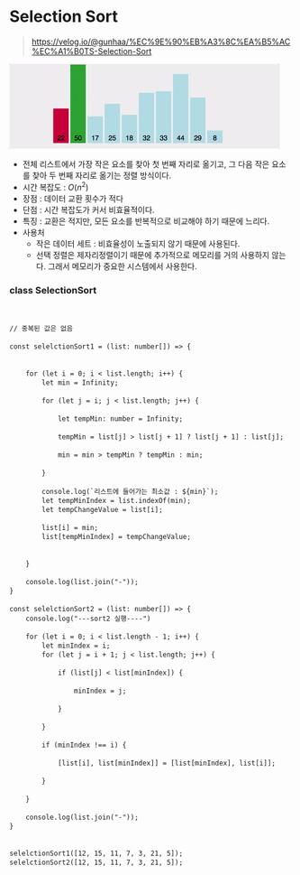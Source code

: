 # Selection Sort

> https://velog.io/@gunhaa/%EC%9E%90%EB%A3%8C%EA%B5%AC%EC%A1%B0TS-Selection-Sort


![img](images/selectionSort1.gif)

- 전체 리스트에서 가장 작은 요소를 찾아 첫 번째 자리로 옮기고, 그 다음 작은 요소를 찾아 두 번째 자리로 옮기는 정렬 방식이다.
- 시간 복잡도 : $O(n^2)$
- 장점 : 데이터 교환 횟수가 적다
- 단점 : 시간 복잡도가 커서 비효율적이다.
- 특징 : 교환은 적지만, 모든 요소를 반복적으로 비교해야 하기 때문에 느리다.
- 사용처 
   - 작은 데이터 세트 : 비효율성이 노출되지 않기 때문에 사용된다.
   - 선택 정렬은 제자리정렬이기 때문에 추가적으로 메모리를 거의 사용하지 않는다. 그래서 메모리가 중요한 시스템에서 사용한다.

### class SelectionSort

```


// 중복된 값은 없음

const selelctionSort1 = (list: number[]) => {


    for (let i = 0; i < list.length; i++) {
        let min = Infinity;

        for (let j = i; j < list.length; j++) {

            let tempMin: number = Infinity;

            tempMin = list[j] > list[j + 1] ? list[j + 1] : list[j];

            min = min > tempMin ? tempMin : min;

        }

        console.log(`리스트에 들어가는 최소값 : ${min}`);
        let tempMinIndex = list.indexOf(min);
        let tempChangeValue = list[i];

        list[i] = min;
        list[tempMinIndex] = tempChangeValue;


    }

    console.log(list.join("-"));
}

const selelctionSort2 = (list: number[]) => {
    console.log("---sort2 실행----")

    for (let i = 0; i < list.length - 1; i++) {
        let minIndex = i;
        for (let j = i + 1; j < list.length; j++) {

            if (list[j] < list[minIndex]) {

                minIndex = j;

            }

        }

        if (minIndex !== i) {

            [list[i], list[minIndex]] = [list[minIndex], list[i]];

        }

    }

    console.log(list.join("-"));
}


selelctionSort1([12, 15, 11, 7, 3, 21, 5]);
selelctionSort2([12, 15, 11, 7, 3, 21, 5]);

```